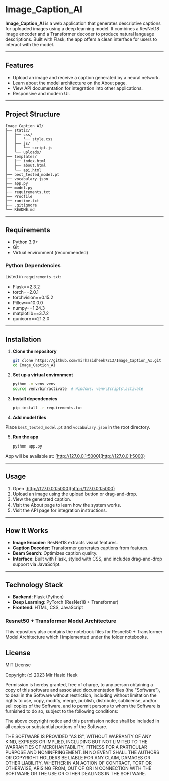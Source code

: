 
# Image_Caption_AI

**Image_Caption_AI** is a web application that generates descriptive captions for uploaded images using a deep learning model. It combines a ResNet18 image encoder and a Transformer decoder to produce natural language descriptions. Built with Flask, the app offers a clean interface for users to interact with the model.

---

## Features

- Upload an image and receive a caption generated by a neural network.
- Learn about the model architecture on the About page.
- View API documentation for integration into other applications.
- Responsive and modern UI.

---

## Project Structure

```
Image_Caption_AI/
├── static/
│   ├── css/
│   │   └── style.css
│   ├── js/
│   │   └── script.js
│   └── uploads/
├── templates/
│   ├── index.html
│   ├── about.html
│   └── api.html
├── best_tested_model.pt
├── vocabulary.json
├── app.py
├── model.py
├── requirements.txt
├── Procfile
├── runtime.txt
├── .gitignore
└── README.md
```

---

## Requirements

- Python 3.9+
- Git
- Virtual environment (recommended)

### Python Dependencies

Listed in `requirements.txt`:
- Flask==2.3.2  
- torch==2.0.1  
- torchvision==0.15.2  
- Pillow==10.0.0  
- numpy==1.24.3  
- matplotlib==3.7.2  
- gunicorn==21.2.0  

---

## Installation

1. **Clone the repository**
   ```bash
   git clone https://github.com/mirhasidheek7213/Image_Caption_AI.git
   cd Image_Caption_AI
   ```

2. **Set up a virtual environment**
   ```bash
   python -m venv venv
   source venv/bin/activate  # Windows: venv\Scripts\activate
   ```

3. **Install dependencies**
   ```bash
   pip install -r requirements.txt
   ```

4. **Add model files**

Place `best_tested_model.pt` and `vocabulary.json` in the root directory.

5. **Run the app**
   ```bash
   python app.py
   ```

App will be available at: [http://127.0.0.1:5000](http://127.0.0.1:5000)

---

## Usage

1. Open [http://127.0.0.1:5000](http://127.0.0.1:5000)
2. Upload an image using the upload button or drag-and-drop.
3. View the generated caption.
4. Visit the About page to learn how the system works.
5. Visit the API page for integration instructions.

---

## How It Works

- **Image Encoder**: ResNet18 extracts visual features.
- **Caption Decoder**: Transformer generates captions from features.
- **Beam Search**: Optimizes caption quality.
- **Interface**: Built with Flask, styled with CSS, and includes drag-and-drop support via JavaScript.

---

## Technology Stack

- **Backend**: Flask (Python)
- **Deep Learning**: PyTorch (ResNet18 + Transformer)
- **Frontend**: HTML, CSS, JavaScript

### Resnet50 + Transformer Model Architecture

This repository also contains the notebook files for Resnet50 + Transformer Model Architecture which I implemented under the folder notebooks.

## License

MIT License

Copyright (c) 2023 Mir Hasid Heek

Permission is hereby granted, free of charge, to any person obtaining a copy
of this software and associated documentation files (the "Software"), to deal
in the Software without restriction, including without limitation the rights
to use, copy, modify, merge, publish, distribute, sublicense, and/or sell
copies of the Software, and to permit persons to whom the Software is
furnished to do so, subject to the following conditions:

The above copyright notice and this permission notice shall be included in all
copies or substantial portions of the Software.

THE SOFTWARE IS PROVIDED "AS IS", WITHOUT WARRANTY OF ANY KIND, EXPRESS OR
IMPLIED, INCLUDING BUT NOT LIMITED TO THE WARRANTIES OF MERCHANTABILITY,
FITNESS FOR A PARTICULAR PURPOSE AND NONINFRINGEMENT. IN NO EVENT SHALL THE
AUTHORS OR COPYRIGHT HOLDERS BE LIABLE FOR ANY CLAIM, DAMAGES OR OTHER
LIABILITY, WHETHER IN AN ACTION OF CONTRACT, TORT OR OTHERWISE, ARISING FROM,
OUT OF OR IN CONNECTION WITH THE SOFTWARE OR THE USE OR OTHER DEALINGS IN THE
SOFTWARE.
